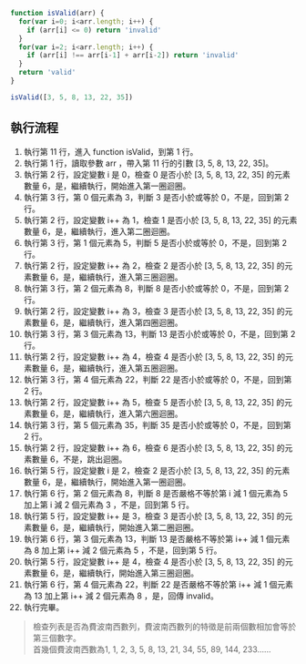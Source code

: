 ``` js
function isValid(arr) {
  for(var i=0; i<arr.length; i++) {
    if (arr[i] <= 0) return 'invalid'
  }
  for(var i=2; i<arr.length; i++) {
    if (arr[i] !== arr[i-1] + arr[i-2]) return 'invalid'
  }
  return 'valid'
}

isValid([3, 5, 8, 13, 22, 35])
```

## 執行流程
1. 執行第 11 行，進入 function isValid，到第 1 行。
2.  執行第 1 行，讀取參數 arr ，帶入第 11 行的引數 [3, 5, 8, 13, 22, 35]。
3. 執行第 2 行，設定變數 i 是 0，檢查 0 是否小於 [3, 5, 8, 13, 22, 35] 的元素數量 6，是，繼續執行，開始進入第一圈迴圈。
4.  執行第 3 行，第 0 個元素為 3，判斷 3 是否小於或等於 0，不是，回到第 2 行。
5.  執行第 2 行，設定變數 i++ 為 1，檢查 1 是否小於 [3, 5, 8, 13, 22, 35] 的元素數量 6，是，繼續執行，進入第二圈迴圈。
6.  執行第 3 行，第 1 個元素為 5，判斷 5 是否小於或等於 0，不是，回到第 2 行。
7.  執行第 2 行，設定變數 i++ 為 2，檢查 2 是否小於 [3, 5, 8, 13, 22, 35] 的元素數量 6，是，繼續執行，進入第三圈迴圈。
8. 執行第 3 行，第 2 個元素為 8，判斷 8 是否小於或等於 0，不是，回到第 2 行。
9. 執行第 2 行，設定變數 i++ 為 3，檢查 3 是否小於 [3, 5, 8, 13, 22, 35] 的元素數量 6，是，繼續執行，進入第四圈迴圈。
10. 執行第 3 行，第 3 個元素為 13，判斷 13 是否小於或等於 0，不是，回到第 2 行。
11. 執行第 2 行，設定變數 i++ 為 4，檢查 4 是否小於 [3, 5, 8, 13, 22, 35] 的元素數量 6，是，繼續執行，進入第五圈迴圈。
12. 執行第 3 行，第 4 個元素為 22，判斷 22 是否小於或等於 0，不是，回到第 2 行。
13. 執行第 2 行，設定變數 i++ 為 5，檢查 5 是否小於 [3, 5, 8, 13, 22, 35] 的元素數量 6，是，繼續執行，進入第六圈迴圈。
14. 執行第 3 行，第 5 個元素為 35，判斷 35 是否小於或等於 0，不是，回到第 2 行。
15. 執行第 2 行，設定變數 i++ 為 6，檢查 6 是否小於 [3, 5, 8, 13, 22, 35] 的元素數量 6，不是，跳出迴圈。
16. 執行第 5 行，設定變數 i 是 2，檢查 2 是否小於 [3, 5, 8, 13, 22, 35] 的元素數量 6，是，繼續執行，開始進入第一圈迴圈。
17. 執行第 6 行，第 2 個元素為 8，判斷 8 是否嚴格不等於第 i 減 1 個元素為 5 加上第 i 減 2 個元素為 3 ，不是，回到第 5 行。
18. 執行第 5 行，設定變數 i++ 是 3，檢查 3 是否小於 [3, 5, 8, 13, 22, 35] 的元素數量 6，是，繼續執行，開始進入第二圈迴圈。
19. 執行第 6 行，第 3 個元素為 13，判斷 13 是否嚴格不等於第 i++ 減 1 個元素為 8 加上第 i++ 減 2 個元素為 5 ，不是，回到第 5 行。
20. 執行第 5 行，設定變數 i++ 是 4，檢查 4 是否小於 [3, 5, 8, 13, 22, 35] 的元素數量 6，是，繼續執行，開始進入第三圈迴圈。
21. 執行第 6 行，第 4 個元素為 22，判斷 22 是否嚴格不等於第 i++ 減 1 個元素為 13 加上第 i++ 減 2 個元素為 8 ，是，回傳 invalid。
22. 執行完畢。  

> 檢查列表是否為費波南西數列，費波南西數列的特徵是前兩個數相加會等於第三個數字。  
> 首幾個費波南西數為1, 1, 2, 3, 5, 8, 13, 21, 34, 55, 89, 144, 233……